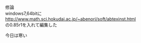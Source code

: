 ﻿修論  
windows7,64bitに  
http://www.math.sci.hokudai.ac.jp/~abenori/soft/abtexinst.html  
の0.85r1を入れて編集した

今日は寒い
